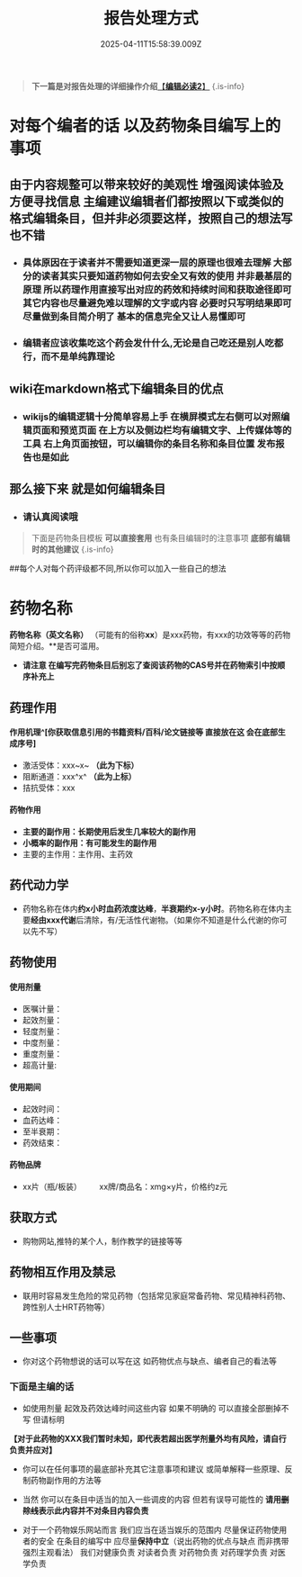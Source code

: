 ﻿---
title: 报告处理方式
description: 
published: true
date: 2025-04-11T15:58:39.009Z
tags: 
editor: markdown
dateCreated: 2025-04-12T10:05:12.112Z
---

> **下一篇是对报告处理的详细操作介绍**[【**编辑必读2**】](/zh/README0)
{.is-info}

# 对每个编者的话 以及药物条目编写上的事项
## 由于内容规整可以带来较好的美观性 增强阅读体验及方便寻找信息 主编建议编辑者们都按照以下或类似的格式编辑条目，但并非必须要这样，按照自己的想法写也不错
 - ### 具体原因在于读者并不需要知道更深一层的原理也很难去理解 大部分的读者其实只要知道药物如何去安全又有效的使用 并非最基层的原理 所以药理作用直接写出对应的药效和持续时间和获取途径即可 其它内容也尽量避免难以理解的文字或内容 必要时只写明结果即可 尽量做到条目简介明了 基本的信息完全又让人易懂即可
 - ### 编辑者应该收集吃这个药会发什什么,无论是自己吃还是别人吃都行，而不是单纯靠理论

## wiki在markdown格式下编辑条目的优点
 - ### wikijs的编辑逻辑十分简单容易上手 在横屏模式左右侧可以对照编辑页面和预览页面 在上方以及侧边栏均有编辑文字、上传媒体等的工具 右上角页面按钮，可以编辑你的条目名称和条目位置 发布报告也是如此
 
## 那么接下来 就是如何编辑条目
 - ### 请认真阅读哦
 
> 下面是药物条目模板 **可以直接套用** 也有条目编辑时的注意事项 **底部有编辑时的其他建议**
{.is-info}

##每个人对每个药评级都不同,所以你可以加入一些自己的想法

# 药物名称
**药物名称（英文名称）** （可能有的俗称**xx**）是xxx药物，有xxx的功效等等的药物简短介绍。**是否可滥用。

 - **请注意 在编写完药物条目后别忘了查阅该药物的CAS号并在药物索引中按顺序补充上**

## 药理作用
#### 作用机理^[你获取信息引用的书籍资料/百科/论文链接等 直接放在这 会在底部生成序号]
- 激活受体：xxx~x~ **（此为下标）**
- 阻断通道：xxx^x^ **（此为上标）**
- 拮抗受体：xxx
　　
#### 药物作用
- **主要的副作用：长期使用后发生几率较大的副作用**
- **小概率的副作用：有可能发生的副作用**
- 主要的主作用：主作用、主药效

## 药代动力学
- 药物名称在体内**约x小时血药浓度达峰**，**半衰期约x-y小时**。药物名称在体内主要**经由xxx代谢**后清除，有/无活性代谢物。（如果你不知道是什么代谢的你可以先不写）

## 药物使用
#### 使用剂量
 - 医嘱计量：
 - 起效剂量：
 - 轻度剂量：
 - 中度剂量：
 - 重度剂量：
 - 超高计量:
#### 使用期间
 - 起效时间：
 - 血药达峰：
 - 至半衰期：
 - 药效结束：
#### 药物品牌
- xx片（瓶/板装）
　　xx牌/商品名：xmg×y片，价格约z元
  
## 获取方式
- 购物网站,推特的某个人，制作教学的链接等等

## 药物相互作用及禁忌
- 联用时容易发生危险的常见药物（包括常见家庭常备药物、常见精神科药物、跨性别人士HRT药物等）

## 一些事项
- 你对这个药物想说的话可以写在这 如药物优点与缺点、编者自己的看法等


### 下面是主编的话

- 如使用剂量 起效及药效达峰时间这些内容 如果不明确的 可以直接全部删掉不写 但请标明

**【对于此药物的XXX我们暂时未知，即代表若超出医学剂量外均有风险，请自行负责并应对】**

- 你可以在任何事项的最底部补充其它注意事项和建议 或简单解释一些原理、反制药物副作用的方法等

- 当然 你可以在条目中适当的加入一些调皮的内容 但若有误导可能性的 **请用~~删除线~~表示此内容并不对条目内容负责**

- 对于一个药物娱乐网站而言 我们应当在适当娱乐的范围内 尽量保证药物使用者的安全 在条目的编写中 应尽量**保持中立**（说出药物的优点与缺点 而非携带强烈主观看法） 我们对健康负责 对读者负责 对药物负责 对药理学负责 对医学负责
